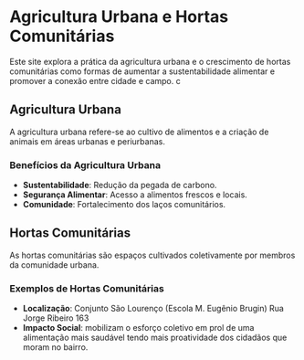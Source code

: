 # Agricultura Urbana e Hortas Comunitárias

Este site explora a prática da agricultura urbana e o crescimento de hortas comunitárias como formas de aumentar a sustentabilidade alimentar e promover a conexão entre cidade e campo.
c
## Agricultura Urbana

A agricultura urbana refere-se ao cultivo de alimentos e a criação de animais em áreas urbanas e periurbanas.

### Benefícios da Agricultura Urbana

- **Sustentabilidade**: Redução da pegada de carbono.
- **Segurança Alimentar**: Acesso a alimentos frescos e locais.
- **Comunidade**: Fortalecimento dos laços comunitários.

## Hortas Comunitárias

As hortas comunitárias são espaços cultivados coletivamente por membros da comunidade urbana.

### Exemplos de Hortas Comunitárias

- **Localização**: 
Conjunto São Lourenço (Escola M. Eugênio Brugin)	Rua Jorge Ribeiro 163
- **Impacto Social**: mobilizam o esforço coletivo em prol de uma alimentação mais saudável tendo mais proatividade dos cidadãos que moram no bairro.
